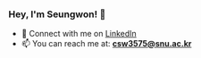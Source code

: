 ### Hey, I'm Seungwon! 👋

- 🔗 Connect with me on [LinkedIn](https://www.linkedin.com/in/seungwon-choi-468444213/)
- 📫 You can reach me at: **csw3575@snu.ac.kr**
